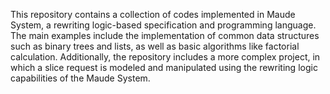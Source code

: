 This repository contains a collection of codes implemented in Maude System, a rewriting logic-based specification and programming language. The main examples include the implementation of common data structures such as binary trees and lists, as well as basic algorithms like factorial calculation. Additionally, the repository includes a more complex project, in which a slice request is modeled and manipulated using the rewriting logic capabilities of the Maude System.
